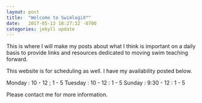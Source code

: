 ```yaml
---
layout: post
title:  "Welcome to SwimlogiX™"
date:   2017-05-12 18:27:32 -0700
categories: jekyll update
---
```

This is where I will make my posts about what I think is important on a daily basis
to provide links and resources dedicated to moving swim teaching forward.

This website is for scheduling as well. I have my availability posted below.

Monday : 10 - 12 ; 1 - 5
Tuesday : 10 - 12 : 1 - 5
Sunday : 9:30 - 12 : 1 - 5

Please contact me for more information.
